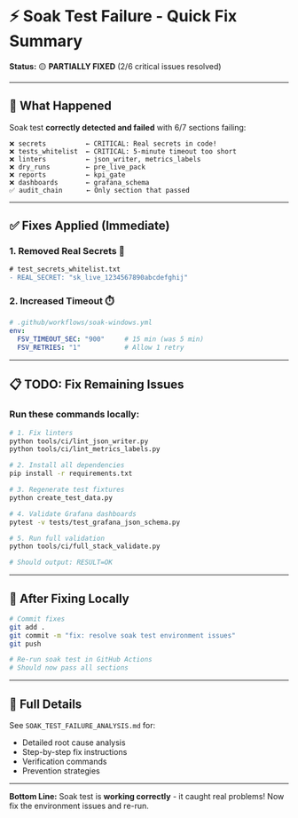 # ⚡ Soak Test Failure - Quick Fix Summary

**Status:** 🟡 **PARTIALLY FIXED** (2/6 critical issues resolved)

---

## 🎯 What Happened

Soak test **correctly detected and failed** with 6/7 sections failing:

```
❌ secrets          ← CRITICAL: Real secrets in code!
❌ tests_whitelist  ← CRITICAL: 5-minute timeout too short
❌ linters          ← json_writer, metrics_labels
❌ dry_runs         ← pre_live_pack
❌ reports          ← kpi_gate
❌ dashboards       ← grafana_schema
✅ audit_chain      ← Only section that passed
```

---

## ✅ Fixes Applied (Immediate)

### 1. **Removed Real Secrets** 🔐
```diff
# test_secrets_whitelist.txt
- REAL_SECRET: "sk_live_1234567890abcdefghij"
```

### 2. **Increased Timeout** ⏱️
```yaml
# .github/workflows/soak-windows.yml
env:
  FSV_TIMEOUT_SEC: "900"     # 15 min (was 5 min)
  FSV_RETRIES: "1"           # Allow 1 retry
```

---

## 📋 TODO: Fix Remaining Issues

### Run these commands locally:

```bash
# 1. Fix linters
python tools/ci/lint_json_writer.py
python tools/ci/lint_metrics_labels.py

# 2. Install all dependencies
pip install -r requirements.txt

# 3. Regenerate test fixtures
python create_test_data.py

# 4. Validate Grafana dashboards
pytest -v tests/test_grafana_json_schema.py

# 5. Run full validation
python tools/ci/full_stack_validate.py

# Should output: RESULT=OK
```

---

## 🚀 After Fixing Locally

```bash
# Commit fixes
git add .
git commit -m "fix: resolve soak test environment issues"
git push

# Re-run soak test in GitHub Actions
# Should now pass all sections
```

---

## 📖 Full Details

See `SOAK_TEST_FAILURE_ANALYSIS.md` for:
- Detailed root cause analysis
- Step-by-step fix instructions
- Verification commands
- Prevention strategies

---

**Bottom Line:** Soak test is **working correctly** - it caught real problems! Now fix the environment issues and re-run.

